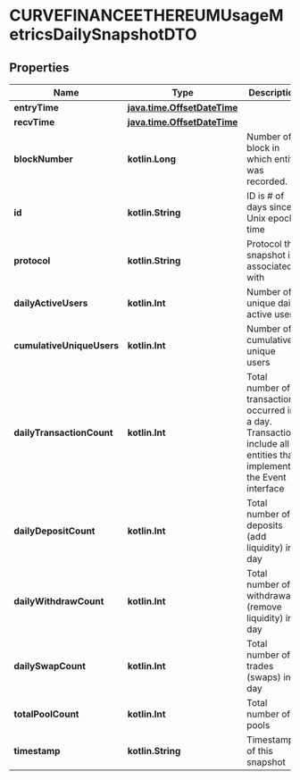 
# CURVEFINANCEETHEREUMUsageMetricsDailySnapshotDTO

## Properties
Name | Type | Description | Notes
------------ | ------------- | ------------- | -------------
**entryTime** | [**java.time.OffsetDateTime**](java.time.OffsetDateTime.md) |  |  [optional]
**recvTime** | [**java.time.OffsetDateTime**](java.time.OffsetDateTime.md) |  |  [optional]
**blockNumber** | **kotlin.Long** | Number of block in which entity was recorded. |  [optional]
**id** | **kotlin.String** | ID is # of days since Unix epoch time |  [optional]
**protocol** | **kotlin.String** | Protocol this snapshot is associated with |  [optional]
**dailyActiveUsers** | **kotlin.Int** | Number of unique daily active users |  [optional]
**cumulativeUniqueUsers** | **kotlin.Int** | Number of cumulative unique users |  [optional]
**dailyTransactionCount** | **kotlin.Int** | Total number of transactions occurred in a day. Transactions include all entities that implement the Event interface |  [optional]
**dailyDepositCount** | **kotlin.Int** | Total number of deposits (add liquidity) in a day |  [optional]
**dailyWithdrawCount** | **kotlin.Int** | Total number of withdrawals (remove liquidity) in a day |  [optional]
**dailySwapCount** | **kotlin.Int** | Total number of trades (swaps) in a day |  [optional]
**totalPoolCount** | **kotlin.Int** | Total number of pools |  [optional]
**timestamp** | **kotlin.String** | Timestamp of this snapshot |  [optional]



